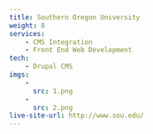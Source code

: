 ```yaml
---
title: Southern Oregon University
weight: 8
services:
    - CMS Integration
    - Front End Web Development
tech:
    - Drupal CMS
imgs:
    - 
      src: 1.png
    - 
      src: 2.png
live-site-url: http://www.sou.edu/
---
```

